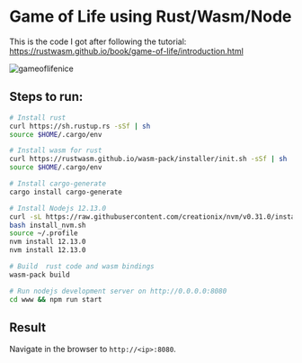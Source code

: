 # Game of Life using Rust/Wasm/Node

This is the code I got after following the tutorial:
https://rustwasm.github.io/book/game-of-life/introduction.html

![gameoflifenice](https://user-images.githubusercontent.com/1412442/68679396-753ea980-0568-11ea-80fe-657e0e284dd7.PNG)

## Steps to run:

```bash
# Install rust
curl https://sh.rustup.rs -sSf | sh
source $HOME/.cargo/env

# Install wasm for rust
curl https://rustwasm.github.io/wasm-pack/installer/init.sh -sSf | sh
source $HOME/.cargo/env

# Install cargo-generate
cargo install cargo-generate

# Install Nodejs 12.13.0
curl -sL https://raw.githubusercontent.com/creationix/nvm/v0.31.0/install.sh -o install_nvm.sh
bash install_nvm.sh
source ~/.profile
nvm install 12.13.0
nvm install 12.13.0

# Build  rust code and wasm bindings
wasm-pack build

# Run nodejs development server on http://0.0.0.0:8080
cd www && npm run start
```

## Result
Navigate in the browser to `http://<ip>:8080`.

